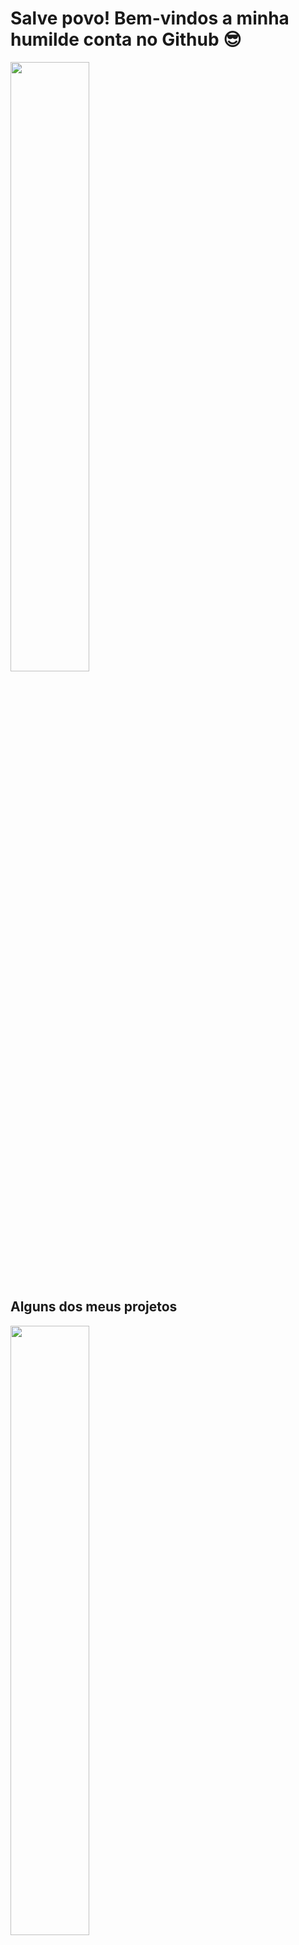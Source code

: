 # Salve povo! Bem-vindos a minha humilde conta no Github 😎

<div>
 <img height="50%" src="https://my-stats-one.vercel.app/api?username=encinecarlos&count_private=true&show_icons=true&theme=blueberry">
</duv>
 

## Alguns dos meus projetos
  <div>
    <img height="50%" src="https://my-stats-one.vercel.app/api/pin?username=encinecarlos&repo=avanade-SubTCSE-projeto&theme=blueberry">
    <img height="50%" src="https://my-stats-one.vercel.app/api/pin?username=encinecarlos&repo=WeatherToEmail&theme=blueberry">
  </div>  
